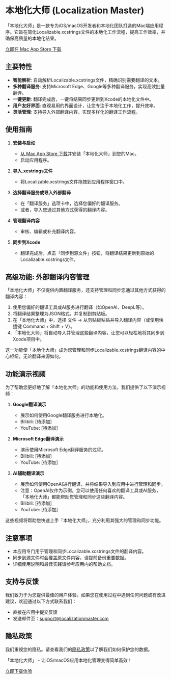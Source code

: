 # 本地化大师 (Localization Master)

「本地化大师」是一款专为iOS/macOS开发者和本地化团队打造的Mac端应用程序。它旨在简化Localizable.xcstrings文件的本地化工作流程，提高工作效率，并确保高质量的本地化结果。

[立即在 Mac App Store 下载](https://apps.apple.com/us/app/localization-master/id6504154553?mt=12)

## 主要特性

- **智能解析**: 自动解析Localizable.xcstrings文件，精确识别需要翻译的文本。
- **多种翻译服务**: 支持Microsoft Edge、Google等多种翻译服务，实现高效批量翻译。
- **一键更新**: 翻译完成后，一键将结果同步更新到Xcode的本地化文件中。
- **用户友好界面**: 直观易用的界面设计，让您专注于本地化工作，提升效率。
- **灵活管理**: 支持导入外部翻译内容，实现多样化的翻译工作流程。

## 使用指南

1. **安装与启动**
   - [从 Mac App Store 下载](https://apps.apple.com/us/app/localization-master/id6504154553?mt=12)并安装「本地化大师」到您的Mac。
   - 启动应用程序。

2. **导入.xcstrings文件**
   - 将Localizable.xcstrings文件拖拽到应用程序窗口中。

3. **选择翻译服务或导入外部翻译**
   - 在「翻译服务」选项卡中，选择您偏好的翻译服务。
   - 或者，导入您通过其他方式获得的翻译内容。

4. **管理翻译内容**
   - 审核、编辑或补充翻译内容。

5. **同步到Xcode**
   - 翻译完成后，点击「同步到源文件」按钮，将翻译结果更新到原始的Localizable.xcstrings文件。

## 高级功能: 外部翻译内容管理

「本地化大师」不仅提供内置翻译服务，还支持管理和同步您通过其他方式获得的翻译内容：

1. 使用您偏好的翻译工具或AI服务进行翻译（如OpenAI、DeepL等）。
2. 将翻译结果整理为JSON格式，并复制到剪贴板。
3. 在「本地化大师」中，选择 文件 -> 从剪贴板粘贴并导入翻译内容（或使用快捷键 Command + Shift + V）。
4. 「本地化大师」将自动导入并管理这些翻译内容，让您可以轻松地将其同步到Xcode项目中。

这一功能使「本地化大师」成为您管理和同步Localizable.xcstrings翻译内容的中心枢纽，无论翻译来源如何。

## 功能演示视频

为了帮助您更好地了解「本地化大师」的功能和使用方法，我们提供了以下演示视频：

1. **Google翻译演示**
   - 展示如何使用Google翻译服务进行本地化。
   - Bilibili: [待添加]
   - YouTube: [待添加]

2. **Microsoft Edge翻译演示**
   - 演示使用Microsoft Edge翻译服务的过程。
   - Bilibili: [待添加]
   - YouTube: [待添加]

3. **AI辅助翻译演示**
   - 展示如何使用OpenAI进行翻译，并将结果导入到应用中进行管理和同步。
   - 注意：OpenAI仅作为示例。您可以使用任何喜欢的翻译工具或AI服务，「本地化大师」都能帮助您管理和同步这些翻译内容。
   - Bilibili: [待添加]
   - YouTube: [待添加]

这些视频将帮助您快速上手「本地化大师」，充分利用其强大的管理和同步功能。

## 注意事项

- 本应用专门用于管理和同步Localizable.xcstrings文件的翻译内容。
- 同步到源文件时会覆盖原文件内容，请提前备份重要数据。
- 详细使用说明和最佳实践请参考应用内的帮助文档。

## 支持与反馈

我们致力于为您提供最佳的用户体验。如果您在使用过程中遇到任何问题或有改进建议，欢迎通过以下方式联系我们：

- 直接在应用中提交反馈
- 发送邮件至：[support@localizationmaster.com](mailto:support@localizationmaster.com)

## 隐私政策

我们重视您的隐私。请查看我们的[隐私政策](https://www.localizationmaster.com/privacy)以了解我们如何保护您的数据。

「本地化大师」 - 让iOS/macOS应用本地化管理变得简单高效！

[立即下载体验](https://apps.apple.com/us/app/localization-master/id6504154553?mt=12)